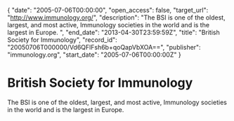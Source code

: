 {
  "date": "2005-07-06T00:00:00", 
  "open_access": false, 
  "target_url": "http://www.immunology.org/", 
  "description": "The BSI is one of the oldest, largest, and most active, Immunology societies in the world and is the largest in Europe. ", 
  "end_date": "2013-04-30T23:59:59Z", 
  "title": "British Society for Immunology", 
  "record_id": "20050706T000000/Vd6QFlFsh6b+qoQapVbXOA==", 
  "publisher": "immunology.org", 
  "start_date": "2005-07-06T00:00:00Z"
}

# British Society for Immunology

The BSI is one of the oldest, largest, and most active, Immunology societies in the world and is the largest in Europe. 